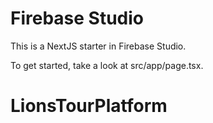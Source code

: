 # Firebase Studio

This is a NextJS starter in Firebase Studio.

To get started, take a look at src/app/page.tsx.
# LionsTourPlatform
